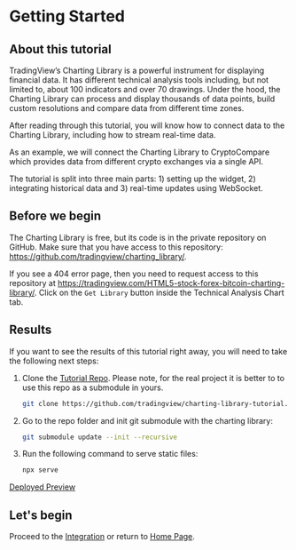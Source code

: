 # Getting Started

## About this tutorial

TradingView’s Charting Library is a powerful instrument for displaying financial data. It has different technical analysis tools including, but not limited to, about 100 indicators and over 70 drawings. Under the hood, the Charting Library can process and display thousands of data points, build custom resolutions and compare data from different time zones.

After reading through this tutorial, you will know how to connect data to the Charting Library, including how to stream real-time data.

As an example, we will connect the Charting Library to CryptoCompare which provides data from different crypto exchanges via a single API.

The tutorial is split into three main parts: 1) setting up the widget, 2) integrating historical data and 3) real-time updates using WebSocket.

## Before we begin

The Charting Library is free, but its code is in the private repository on GitHub.
Make sure that you have access to this repository: <https://github.com/tradingview/charting_library/>.

If you see a 404 error page, then you need to request access to this repository at <https://tradingview.com/HTML5-stock-forex-bitcoin-charting-library/>. Click on the `Get Library` button inside the Technical Analysis Chart tab.

## Results

If you want to see the results of this tutorial right away, you will need to take the following next steps:

1. Clone the [Tutorial Repo][tutorial-repo-url]. Please note, for the real project it is better to to use this repo as a submodule in yours.

    ```bash
    git clone https://github.com/tradingview/charting-library-tutorial.git
    ```

1. Go to the repo folder and init git submodule with the charting library:

    ```bash
    git submodule update --init --recursive
    ```

1. Run the following command to serve static files:

    ```bash
    npx serve
    ```

[Deployed Preview][demo-url]

## Let's begin

Proceed to the [Integration](integration.md) or return to [Home Page](home.md).

[tutorial-repo-url]: https://github.com/tradingview/charting-library-tutorial
[demo-url]: https://charting-library.tradingview.com/tutorial/index.html
